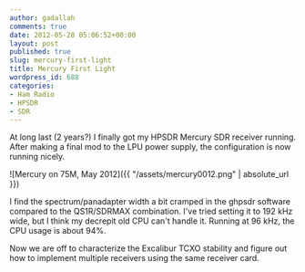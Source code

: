 ```yaml
---
author: gadallah
comments: true
date: 2012-05-28 05:06:52+00:00
layout: post
published: true
slug: mercury-first-light
title: Mercury First Light
wordpress_id: 688
categories:
- Ham Radio
- HPSDR
- SDR
---
```


At long last (2 years?) I finally got my HPSDR Mercury SDR receiver running. After making a final mod to the LPU power supply, the configuration is now running nicely.

![Mercury on 75M, May 2012]({{ "/assets/mercury0012.png" | absolute_url }})

I find the spectrum/panadapter width a bit cramped in the ghpsdr software compared to the QS1R/SDRMAX combination. I've tried setting it to 192 kHz wide, but I think my decrepit old CPU can't handle it. Running at 96 kHz, the CPU usage is about 94%.

Now we are off to characterize the Excalibur TCXO stability and figure out how to implement multiple receivers using the same receiver card.
